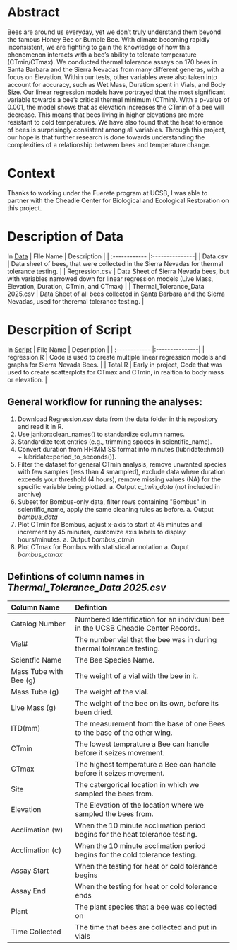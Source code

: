 ﻿# Abstract


 Bees are around us everyday, yet we don’t truly understand them beyond the famous Honey Bee or Bumble Bee. With climate becoming rapidly inconsistent, we are fighting to gain the knowledge of how this phenomenon interacts with a bee’s ability to tolerate temperature (CTmin/CTmax). We conducted thermal tolerance assays on 170 bees in Santa Barbara and the Sierra Nevadas from many different generas, with a focus on Elevation. Within our tests, other variables were also taken into account for accuracy, such as Wet Mass, Duration spent in Vials, and Body Size. Our linear regression models have portrayed that the most significant variable towards a bee’s critical thermal minimum (CTmin). With a p-value of 0.001, the model shows that as elevation increases the CTmin of a bee will decrease. This means that bees living in higher elevations are more resistant to cold temperatures. We have also found that the heat tolerance of bees is surprisingly consistent among all variables. Through this project, our hope is that further research is done towards understanding the complexities of a relationship between bees and temperature change. 

# Context
Thanks to working under the Fuerete program at UCSB, I was able to partner with the Cheadle Center for Biological and Ecological Restoration on this project.

# Description of Data

In [Data](https://github.com/Vrod36/Cheadle-Center/tree/deda8a58cb18d75d23d9762a1bc677be5c73f600/Data)
| FIle Name | Description |
| :------------ |:---------------|
| Data.csv | Data sheet of bees, that were collected in the Sierra Nevadas for thermal tolerance testing. |
| Regression.csv | Data Sheet of Sierra Nevada bees, but with variables narrowed down for linear regression models (Live Mass, Elevation, Duration, CTmin, and CTmax) |
| Thermal_Tolerance_Data 2025.csv | Data Sheet of all bees collected in Santa Barbara and the Sierra Nevadas, used for theremal tolerance testing. |

# Descrpition of Script 

In [Script](https://github.com/Vrod36/Thermal-Tolerance-of-Sierra-Nevada-Bees/tree/dba2e0a5fc67fdb7e36c71542bf61a1423932cb5/Script)
| FIle Name | Description |
| :------------ |:---------------|
| regression.R | Code is used to create multiple linear regression models and graphs for Sierra Nevada Bees. |
| Total.R | Early in project, Code that was used to create scatterplots for CTmax and CTmin, in realtion to body mass or elevation. |


## General workflow for running the analyses:

1. Download Regression.csv data from the data folder in this repository and read it in R.
2. Use janitor::clean_names() to standardize column names.
3. Standardize text entries (e.g., trimming spaces in scientific_name).
4. Convert duration from HH:MM:SS format into minutes (lubridate::hms() + lubridate::period_to_seconds()).
5. Filter the dataset for general CTmin analysis, remove unwanted species with few samples (less than 4 smampled), exclude data where duration exceeds your threshold (4 hours), remove missing values (NA) for the specific variable being plotted.
   a. Output *c_tmin_data* (not included in archive)
6. Subset for Bombus-only data, filter rows containing "Bombus" in scientific_name, apply the same cleaning rules as before.
   a. Output *bombus_data*
7. Plot CTmin for Bombus, adjust x-axis to start at 45 minutes and increment by 45 minutes, customize axis labels to display hours/minutes.
   a. Output *bombus_ctmin*
8. Plot CTmax for Bombus with statistical annotation
   a. Ouput *bombus_ctmax*

## Defintions of column names in *Thermal_Tolerance_Data 2025.csv*

| Column Name  | Defintion  | 
| :------------ |:---------------| 
|Catalog Number | Numbered Identification for an individual bee in the UCSB Cheadle Center Records. |
| Vial#         | The number vial that the bee was in during thermal tolerance testing.             |
| Scientfic Name| The Bee Species Name.                                                             |
| Mass Tube with Bee (g) | The weight of a vial with the bee in it.                                 |
| Mass Tube (g) | The weight of the vial.                                                           |
| Live Mass (g) | The weight of the bee on its own, before its been dried.                          | 
| ITD(mm) | The measurement from the base of one Bees to the base of the other wing.                |
| CTmin | The lowest temprature a Bee can handle before it seizes movement.                         |
| CTmax | The highest temperature a Bee can handle before it seizes movement.                       |
| Site | The catergorical location in which we sampled the bees from.                               |
| Elevation | The Elevation of the location where we sampled the bees from.                         |
| Acclimation (w)| When the 10 minute acclimation period begins for the heat tolerance testing.     |
| Acclimation (c)| When the 10 minute acclimation period begins for the cold tolerance testing.     |
| Assay Start | When the testing for heat or cold tolerance begins                                  |
| Assay End | When the testing for heat or cold tolerance ends                                      |
| Plant | The plant species that a bee was collected on                                             |
| Time Collected | The time that bees are collected and put in vials                                |






